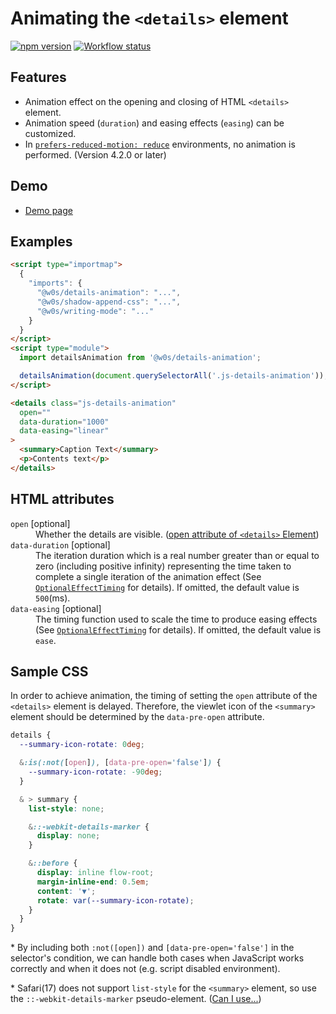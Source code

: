 # Animating the `<details>` element

[![npm version](https://badge.fury.io/js/%40w0s%2Fdetails-animation.svg)](https://www.npmjs.com/package/@w0s/details-animation)
[![Workflow status](https://github.com/SaekiTominaga/js-library-browser/actions/workflows/package-details-animation.yml/badge.svg)](https://github.com/SaekiTominaga/js-library-browser/actions/workflows/package-details-animation.yml)

## Features

- Animation effect on the opening and closing of HTML `<details>` element.
- Animation speed (`duration`) and easing effects (`easing`) can be customized.
- In [`prefers-reduced-motion: reduce`](https://developer.mozilla.org/en-US/docs/Web/CSS/@media/prefers-reduced-motion) environments, no animation is performed. (Version 4.2.0 or later)

## Demo

- [Demo page](https://saekitominaga.github.io/js-library-browser/packages/details-animation/demo/)

## Examples

```HTML
<script type="importmap">
  {
    "imports": {
      "@w0s/details-animation": "...",
      "@w0s/shadow-append-css": "...",
      "@w0s/writing-mode": "..."
    }
  }
</script>
<script type="module">
  import detailsAnimation from '@w0s/details-animation';

  detailsAnimation(document.querySelectorAll('.js-details-animation')); // `getElementById()` or `getElementsByClassName()` or `getElementsByTagName()` or `querySelector()` or `querySelectorAll()`
</script>

<details class="js-details-animation"
  open=""
  data-duration="1000"
  data-easing="linear"
>
  <summary>Caption Text</summary>
  <p>Contents text</p>
</details>
```

## HTML attributes

<dl>
<dt><code>open</code> [optional]</dt>
<dd>Whether the details are visible. (<a href="https://html.spec.whatwg.org/multipage/interactive-elements.html#attr-details-open">open attribute of <code>&lt;details&gt;</code> Element</a>)</dd>
<dt><code>data-duration</code> [optional]</dt>
<dd>The iteration duration which is a real number greater than or equal to zero (including positive infinity) representing the time taken to complete a single iteration of the animation effect (See <a href="https://www.w3.org/TR/web-animations-1/#dictdef-optionaleffecttiming"><code>OptionalEffectTiming</code></a> for details). If omitted, the default value is <code>500</code>(ms).</dd>
<dt><code>data-easing</code> [optional]</dt>
<dd>The timing function used to scale the time to produce easing effects (See <a href="https://www.w3.org/TR/web-animations-1/#dictdef-optionaleffecttiming"><code>OptionalEffectTiming</code></a> for details). If omitted, the default value is <code>ease</code>.</dd>
</dl>

## Sample CSS

In order to achieve animation, the timing of setting the `open` attribute of the `<details>` element is delayed. Therefore, the viewlet icon of the `<summary>` element should be determined by the `data-pre-open` attribute.

```css
details {
  --summary-icon-rotate: 0deg;

  &:is(:not([open]), [data-pre-open='false']) {
    --summary-icon-rotate: -90deg;
  }

  & > summary {
    list-style: none;

    &::-webkit-details-marker {
      display: none;
    }

    &::before {
      display: inline flow-root;
      margin-inline-end: 0.5em;
      content: '▼';
      rotate: var(--summary-icon-rotate);
    }
  }
}
```

\* By including both `:not([open])` and `[data-pre-open='false']` in the selector's condition, we can handle both cases when JavaScript works correctly and when it does not (e.g. script disabled environment).

\* Safari(17) does not support `list-style` for the `<summary>` element, so use the `::-webkit-details-marker` pseudo-element. ([Can I use...](https://caniuse.com/mdn-html_elements_summary_display_list_item))
